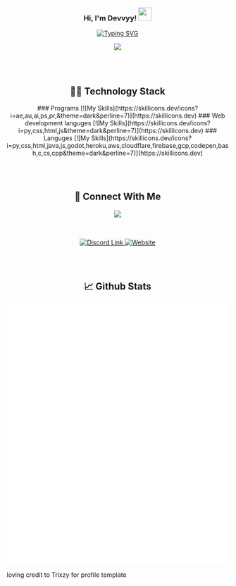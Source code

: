 <h3 align="center">
  Hi, I'm Devvyy!
  <img href="https://discord.com/users/992171799536218142" src="https://cdn.discordapp.com/emojis/732718140949266453.gif?quality=lossless" width="30" height="30">
</h3>


<div align="center">

<!--- https://readme-typing-svg.herokuapp.com --->
[![Typing SVG](https://readme-typing-svg.herokuapp.com?font=Fira+Code&pause=1000&color=F7722E&center=true&vCenter=true&width=435&lines=Cyber+security+student;Software+designer;Discord+developer)](https://git.io/typing-svg)
 
![](https://komarev.com/ghpvc/?username=Devvyyxyz)
 
</div>

<br></br>

<h2 align="center">
  👨‍💻 Technology Stack
</h2>


<!-- https://github.com/tandpfun/skill-icons -->
<div align="center">
  ### Programs
  [![My Skills](https://skillicons.dev/icons?i=ae,au,ai,ps,pr,&theme=dark&perline=7)](https://skillicons.dev)
  ### Web development languges
  [![My Skills](https://skillicons.dev/icons?i=py,css,html,js&theme=dark&perline=7)](https://skillicons.dev)
  ### Languges
  [![My Skills](https://skillicons.dev/icons?i=py,css,html,java,js,godot,heroku,aws,cloudflare,firebase,gcp,codepen,bash,c,cs,cpp&theme=dark&perline=7)](https://skillicons.dev)

</div>

<br></br>

<h2 align="center">
  🔗 Connect With Me
</h2> 

<div align="center">
  <picture>
    <img align="center" src="https://lanyard-profile-readme.vercel.app/api/664171400193638401?theme=dark&animated=true&hideDiscrim=false&idleMessage=Probably%20doing%20something%20else..." onclick="return false;">
  </picture> 
</div>
<br></br>
<p align="center">
  <a href="https://devvyy.xyz">
    <img alt="Discord Link" title="Discord Link" target="_blank" src="https://custom-icon-badges.herokuapp.com/badge/-devvyy.xyz-6088d2?style=for-the-badge&logoColor=white&logo=website"/>
  </a>
   <a href="https://discord.gg/z2tHq8Rav4">
    <img alt="Website" title="Website Link" target="_blank" src="https://custom-icon-badges.herokuapp.com/badge/-My%20Discord-2962FF?style=for-the-badge&logoColor=white&logo=discord-link"/>
  </a>
</p>

<br></br>

<h2 align="center">
  📈 Github Stats
</h2>

<!-- https://github.com/jstrieb/github-stats -->
<div align="center">
  
![](https://github.com/Devvyyxyz/github-stats/blob/master/generated/overview.svg#gh-dark-mode-only)
![](https://github.com/Devvyyxyz/github-stats/blob/master/generated/languages.svg#gh-dark-mode-only)

</div>
loving credit to Trixzy for profile template 
